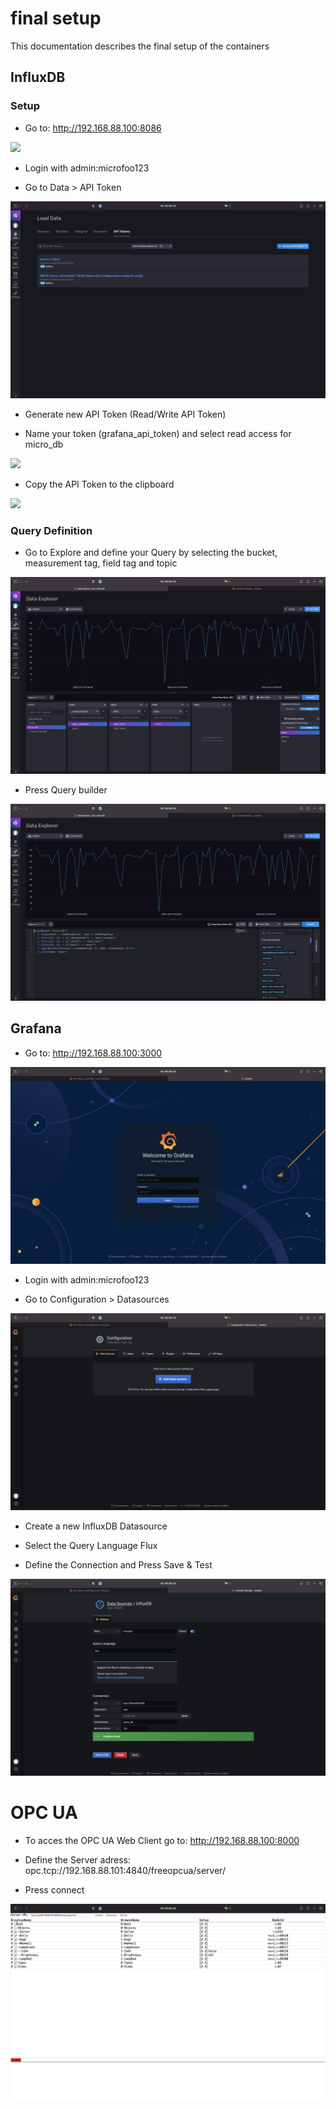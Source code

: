 # final setup

This documentation describes the final setup of the containers

## InfluxDB

### Setup

- Go to: http://192.168.88.100:8086

![](/img/influxdb_001.png)

- Login with admin:microfoo123

- Go to Data > API Token

![](/img/influxdb_003.png)

- Generate new API Token (Read/Write API Token)

- Name your token (grafana_api_token) and select read access for micro_db

![](/img/influxdb_004.png)

- Copy the API Token to the clipboard

![](/img/influxdb_005.png)


### Query Definition

- Go to Explore and define your Query by selecting the bucket, measurement tag, field tag and topic

![](/img/influxdb_006.png)

- Press Query builder

![](/img/influxdb_007.png)


## Grafana

- Go to: http://192.168.88.100:3000

![](/img/grafana_001.png)

- Login with admin:microfoo123

- Go to Configuration > Datasources

![](/img/grafana_004.png)

- Create a new InfluxDB Datasource

- Select the Query Language Flux

- Define the Connection and Press Save & Test

![](/img/grafana_005.png)

# OPC UA

- To acces the OPC UA Web Client go to: http://192.168.88.100:8000

- Define the Server adress: opc.tcp://192.168.88.101:4840/freeopcua/server/

- Press connect

![](/img/opc_001.png)



